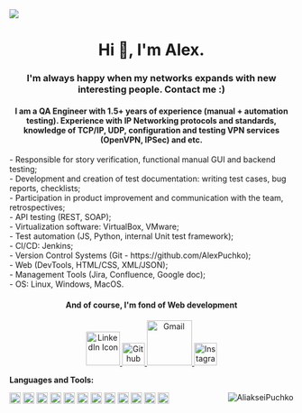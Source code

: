 <head><link rel="stylesheet" href="https://cdnjs.cloudflare.com/ajax/libs/font-awesome/4.7.0/css/font-awesome.min.css"></head>
<img src="/content/head-1.jfif">
<h1 align="center">Hi 👋, I'm Alex. </h1>
<h3 align="center"> I'm always happy when my networks expands with new interesting people. Contact me :)</h3>
<h4 align="center"> I am a QA Engineer with 1.5+ years of experience (manual + automation testing). Experience with IP Networking protocols and standards, knowledge of TCP/IP, UDP, configuration and testing VPN services (OpenVPN, IPSec) and etc.</h4>
<p align = "left"> 
- Responsible for story verification, functional manual GUI and backend testing;<br>
- Development and creation of test documentation: writing test cases, bug reports, checklists;<br>
- Participation in product improvement and communication with the team, retrospectives;<br>
- API testing (REST, SOAP);<br>
- Virtualization software: VirtualBox, VMware;<br>
- Test automation (JS, Python, internal Unit test framework);<br>
- CI/CD: Jenkins;<br>
- Version Control Systems (Git - https://github.com/AlexPuchko);<br>
- Web (DevTools, HTML/CSS, XML/JSON);<br>
- Management Tools (Jira, Confluence, Google doc);<br>
- OS: Linux, Windows, MacOS.</p>
<h4 align="center"> And of course, I'm fond of Web development</h4>
<p align = "center"> 
  <a href = "https://www.linkedin.com/in/alex-puchko/">
    <img src="/content/3.png" alt = "LinkedIn Icon" width=60px>
  </a>
  <a href = "https://github.com/AlexPuchko">
    <img src="/content/2.png" alt = "Github Icon" width=40px>
  </a>
    <a href="mailto:aliakseipuchko@gmail.com">
   <img src="/content/1.jpeg" alt="Gmail" width=80px/>
  </a>
   </a>
    <a href="https://www.instagram.com/alex_puchko/">
   <img src="/content/4.png" alt="Instagram" width=40px/>
  </a>
</p>


**Languages and Tools:**  

<code><img height="20" src="https://cdn.jsdelivr.net/npm/simple-icons@3.12.2/icons/html5.svg"></code>
<code><img height="20" src="https://cdn.jsdelivr.net/npm/simple-icons@3.12.2/icons/css3.svg"></code>
<code><img height="20" src="https://cdn.jsdelivr.net/npm/simple-icons@3.12.2/icons/javascript.svg"></code>
<code><img height="20" src="https://cdn.jsdelivr.net/npm/simple-icons@3.12.2/icons/python.svg"></code>
<code><img height="20" src="https://cdn.jsdelivr.net/npm/simple-icons@3.12.2/icons/jenkins.svg"></code>
<img align="right"  src="https://github-readme-stats.vercel.app/api?username=AlexPuchko&count_private=true&show_icons=true" alt="AliakseiPuchko" />
<code><img height="20" src="https://cdn.jsdelivr.net/npm/simple-icons@3.12.2/icons/postman.svg"></code>
<code><img height="20" src="https://cdn.jsdelivr.net/npm/simple-icons@3.12.2/icons/jira.svg"></code>
<code><img height="20" src="https://cdn.jsdelivr.net/npm/simple-icons@3.12.2/icons/virtualbox.svg"></code>
<code><img height="20" src="https://cdn.jsdelivr.net/npm/simple-icons@3.12.2/icons/bootstrap.svg"></code>
<code><img height="20" src="https://cdn.jsdelivr.net/npm/simple-icons@3.12.2/icons/git.svg"></code>
<code><img height="20" src="https://cdn.jsdelivr.net/npm/simple-icons@3.12.2/icons/mysql.svg"></code>
<code><img height="20" src="https://cdn.jsdelivr.net/npm/simple-icons@3.12.2/icons/linux.svg"></code>

<!--
**AliakseiPuchko/AlexPuchko** is a ✨ _special_ ✨ repository because its `README.md` (this file) appears on your GitHub profile.

